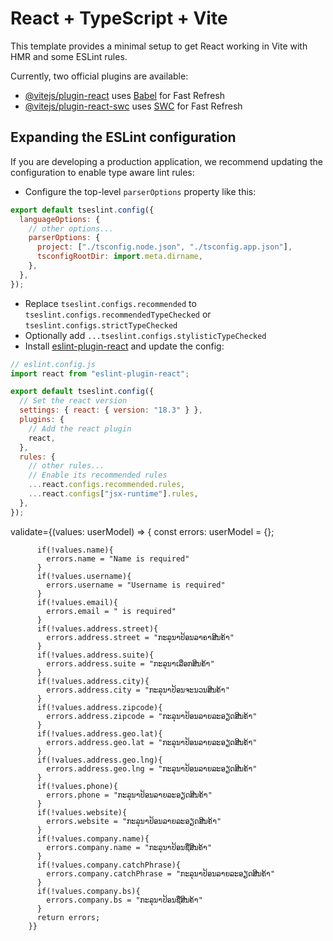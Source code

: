 # React + TypeScript + Vite

This template provides a minimal setup to get React working in Vite with HMR and some ESLint rules.

Currently, two official plugins are available:

- [@vitejs/plugin-react](https://github.com/vitejs/vite-plugin-react/blob/main/packages/plugin-react/README.md) uses [Babel](https://babeljs.io/) for Fast Refresh
- [@vitejs/plugin-react-swc](https://github.com/vitejs/vite-plugin-react-swc) uses [SWC](https://swc.rs/) for Fast Refresh

## Expanding the ESLint configuration

If you are developing a production application, we recommend updating the configuration to enable type aware lint rules:

- Configure the top-level `parserOptions` property like this:

```js
export default tseslint.config({
  languageOptions: {
    // other options...
    parserOptions: {
      project: ["./tsconfig.node.json", "./tsconfig.app.json"],
      tsconfigRootDir: import.meta.dirname,
    },
  },
});
```

- Replace `tseslint.configs.recommended` to `tseslint.configs.recommendedTypeChecked` or `tseslint.configs.strictTypeChecked`
- Optionally add `...tseslint.configs.stylisticTypeChecked`
- Install [eslint-plugin-react](https://github.com/jsx-eslint/eslint-plugin-react) and update the config:

```js
// eslint.config.js
import react from "eslint-plugin-react";

export default tseslint.config({
  // Set the react version
  settings: { react: { version: "18.3" } },
  plugins: {
    // Add the react plugin
    react,
  },
  rules: {
    // other rules...
    // Enable its recommended rules
    ...react.configs.recommended.rules,
    ...react.configs["jsx-runtime"].rules,
  },
});
```

validate={(values: userModel) => {
const errors: userModel = {};

          if(!values.name){
            errors.name = "Name is required"
          }
          if(!values.username){
            errors.username = "Username is required"
          }
          if(!values.email){
            errors.email = " is required"
          }
          if(!values.address.street){
            errors.address.street = "ກະລຸນາປ້ອນລາຄາສີນຄ້າ"
          }
          if(!values.address.suite){
            errors.address.suite = "ກະລຸນາເລືອກສິນຄ້າ"
          }
          if(!values.address.city){
            errors.address.city = "ກະລຸນາປ້ອນຈະນວນສີນຄ້າ"
          }
          if(!values.address.zipcode){
            errors.address.zipcode = "ກະລຸນາປ້ອນລາຍລະອຽດສີນຄ້າ"
          }
          if(!values.address.geo.lat){
            errors.address.geo.lat = "ກະລຸນາປ້ອນລາຍລະອຽດສີນຄ້າ"
          }
          if(!values.address.geo.lng){
            errors.address.geo.lng = "ກະລຸນາປ້ອນລາຍລະອຽດສີນຄ້າ"
          }
          if(!values.phone){
            errors.phone = "ກະລຸນາປ້ອນລາຍລະອຽດສີນຄ້າ"
          }
          if(!values.website){
            errors.website = "ກະລຸນາປ້ອນລາຍລະອຽດສີນຄ້າ"
          }
          if(!values.company.name){
            errors.company.name = "ກະລຸນາປ້ອນຊື່ສີນຄ້າ"
          }
          if(!values.company.catchPhrase){
            errors.company.catchPhrase = "ກະລຸນາປ້ອນລາຍລະອຽດສີນຄ້າ"
          }
          if(!values.company.bs){
            errors.company.bs = "ກະລຸນາປ້ອນຊື່ສີນຄ້າ"
          }
          return errors;
        }}
